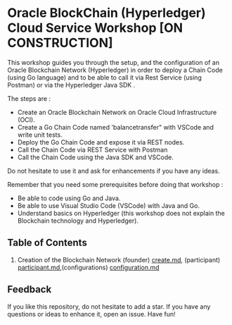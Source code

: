 # Oracle BlockChain (Hyperledger) Cloud Service Workshop [ON CONSTRUCTION]

This workshop guides you through the setup, and the configuration of an Oracle Blockchain Network (Hyperledger) in order to deploy a Chain Code (using Go language) and to be able to call it via Rest Service (using Postman) or via the Hyperledger Java SDK  .

The steps are :

- Create an Oracle Blockchain Network on Oracle Cloud Infrastructure (OCI).
- Create a Go Chain Code named 'balancetransfer" with VSCode and write unit tests.
- Deploy the Go Chain Code and expose it via REST nodes.
- Call the Chain Code via REST Service with Postman
- Call the Chain Code using the Java SDK and VSCode.

Do not hesitate to use it and ask for enhancements if you have any ideas.

Remember that you need some prerequisites before doing that workshop :
- Be able to code using Go and Java.
- Be able to use Visual Studio Code (VSCode) with Java and Go.
- Understand basics on Hyperledger (this workshop does not explain the Blockchain technology and Hyperledger).


## Table of Contents

1. Creation of the Blockchain Network (founder)  [create.md](docs/01-create.md), (participant)  [participant.md](docs/02-participant.md),(configurations)  [configuration.md](docs/03-configuration.md)

## Feedback

If you like this repository, do not hesitate to add a star. If you have any
questions or ideas to enhance it, open an issue. Have fun!
